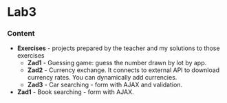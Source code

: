 # Lab3

### Content

- **Exercises** - projects prepared by the teacher and my solutions to those exercises
  - **Zad1** - Guessing game: guess the number drawn by lot by app.
  - **Zad2** - Currency exchange. It connects to external API to download currency rates. You can dynamically add currencies.
  - **Zad3** - Car searching - form with AJAX and validation.
- **Zad1** - Book searching - form with AJAX.